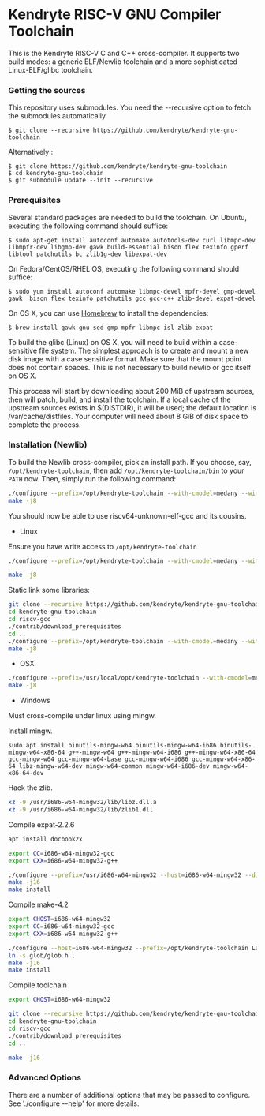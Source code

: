 Kendryte RISC-V GNU Compiler Toolchain
=============================

This is the Kendryte RISC-V C and C++ cross-compiler. It supports two build modes:
a generic ELF/Newlib toolchain and a more sophisticated Linux-ELF/glibc
toolchain.

###  Getting the sources

This repository uses submodules. You need the --recursive option to fetch the submodules automatically

    $ git clone --recursive https://github.com/kendryte/kendryte-gnu-toolchain
    
Alternatively :

    $ git clone https://github.com/kendryte/kendryte-gnu-toolchain
    $ cd kendryte-gnu-toolchain
    $ git submodule update --init --recursive
    
    

### Prerequisites

Several standard packages are needed to build the toolchain.  On Ubuntu,
executing the following command should suffice:

    $ sudo apt-get install autoconf automake autotools-dev curl libmpc-dev libmpfr-dev libgmp-dev gawk build-essential bison flex texinfo gperf libtool patchutils bc zlib1g-dev libexpat-dev

On Fedora/CentOS/RHEL OS, executing the following command should suffice:

    $ sudo yum install autoconf automake libmpc-devel mpfr-devel gmp-devel gawk  bison flex texinfo patchutils gcc gcc-c++ zlib-devel expat-devel

On OS X, you can use [Homebrew](http://brew.sh) to install the dependencies:

    $ brew install gawk gnu-sed gmp mpfr libmpc isl zlib expat

To build the glibc (Linux) on OS X, you will need to build within a case-sensitive file
system.  The simplest approach is to create and mount a new disk image with
a case sensitive format.  Make sure that the mount point does not contain spaces. This is not necessary to build newlib or gcc itself on OS X.

This process will start by downloading about 200 MiB of upstream sources, then
will patch, build, and install the toolchain.  If a local cache of the
upstream sources exists in $(DISTDIR), it will be used; the default location
is /var/cache/distfiles.  Your computer will need about 8 GiB of disk space to
complete the process.

### Installation (Newlib)

To build the Newlib cross-compiler, pick an install path.  If you choose,
say, `/opt/kendryte-toolchain`, then add `/opt/kendryte-toolchain/bin` to your `PATH` now.  Then, simply
run the following command:


```bash
./configure --prefix=/opt/kendryte-toolchain --with-cmodel=medany --with-arch=rv64imafc --with-abi=lp64f
make -j8
```

You should now be able to use riscv64-unknown-elf-gcc and its cousins.

- Linux

Ensure you have write access to ```/opt/kendryte-toolchain```

```bash
./configure --prefix=/opt/kendryte-toolchain --with-cmodel=medany --with-arch=rv64imafc --with-abi=lp64f

make -j8
```

Static link some libraries:

```bash
git clone --recursive https://github.com/kendryte/kendryte-gnu-toolchain
cd kendryte-gnu-toolchain
cd riscv-gcc
./contrib/download_prerequisites
cd ..
./configure --prefix=/opt/kendryte-toolchain --with-cmodel=medany --with-arch=rv64imafc --with-abi=lp64f
make -j8
```

- OSX

```bash
./configure --prefix=/usr/local/opt/kendryte-toolchain --with-cmodel=medany --with-arch=rv64imafc --with-abi=lp64f
make -j8
```

- Windows

Must cross-compile under linux using mingw.

Install mingw.

```
sudo apt install binutils-mingw-w64 binutils-mingw-w64-i686 binutils-mingw-w64-x86-64 g++-mingw-w64 g++-mingw-w64-i686 g++-mingw-w64-x86-64 gcc-mingw-w64 gcc-mingw-w64-base gcc-mingw-w64-i686 gcc-mingw-w64-x86-64 libz-mingw-w64-dev mingw-w64-common mingw-w64-i686-dev mingw-w64-x86-64-dev

```

Hack the zlib.
```bash
xz -9 /usr/i686-w64-mingw32/lib/libz.dll.a
xz -9 /usr/i686-w64-mingw32/lib/zlib1.dll
```

Compile expat-2.2.6
```bash
apt install docbook2x

export CC=i686-w64-mingw32-gcc
export CXX=i686-w64-mingw32-g++

./configure --prefix=/usr/i686-w64-mingw32 --host=i686-w64-mingw32 --disable-shared --enable-static LDFLAGS="-static"
make -j16
make install

```

Compile make-4.2
```bash
export CHOST=i686-w64-mingw32
export CC=i686-w64-mingw32-gcc
export CXX=i686-w64-mingw32-g++

./configure --host=i686-w64-mingw32 --prefix=/opt/kendryte-toolchain LDFLAGS="-static"
ln -s glob/glob.h .
make -j16
make install
```

Compile toolchain
```bash
export CHOST=i686-w64-mingw32

git clone --recursive https://github.com/kendryte/kendryte-gnu-toolchain
cd kendryte-gnu-toolchain
cd riscv-gcc
./contrib/download_prerequisites
cd ..

make -j16
```


### Advanced Options

There are a number of additional options that may be passed to
configure.  See './configure --help' for more details.
